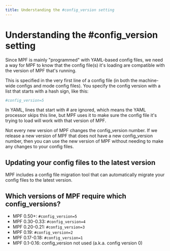 ```yaml
---
title: Understanding the #config_version setting
---
```


# Understanding the #config_version setting


Since MPF is mainly "programmed" with YAML-based config files, we need
a way for MPF to know that the config file(s) it's loading are
compatible with the version of MPF that's running.

This is specified in the very first line of a config file (in both the
machine-wide configs and mode config files). You specify the config
version with a list that starts with a hash sign, like this:

``` yaml
#config_version=5
```

In YAML, lines that start with \# are ignored, which means the YAML
processor skips this line, but MPF uses it to make sure the config file
it's trying to load will work with that version of MPF.

Not every new version of MPF changes the config_version number. If we
release a new version of MPF that does not have a new config_version
number, then you can use the new version of MPF without needing to make
any changes to your config files.

## Updating your config files to the latest version

MPF includes a config file migration tool that can automatically migrate
your config files to the latest version.

## Which versions of MPF require which config_versions?

* MPF 0.50+: `#config_version=5`
* MPF 0.30-0.33: `#config_version=4`
* MPF 0.20-0.21: `#config_version=3`
* MPF 0.19: `#config_version=2`
* MPF 0.17-0.18: `#config_version=1`
* MPF 0.1-0.16: config_version not used (a.k.a. config version 0)
